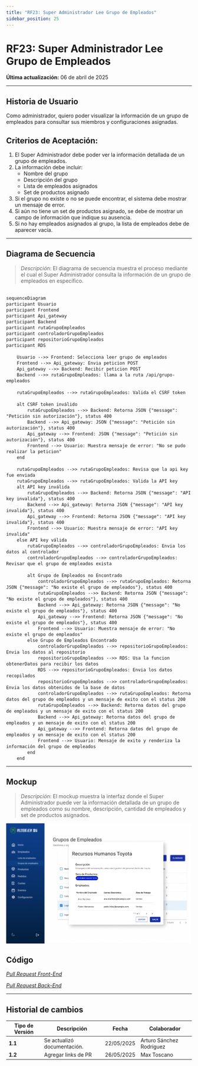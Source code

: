 ```yaml
---
title: "RF23: Super Administrador Lee Grupo de Empleados"
sidebar_position: 25
---
```


# RF23: Super Administrador Lee Grupo de Empleados

**Última actualización:** 06 de abril de 2025

---

## Historia de Usuario

Como administrador, quiero poder visualizar la información de un grupo de empleados para consultar sus miembros y configuraciones asignadas.

## **Criterios de Aceptación:**

1. El Super Administrador debe poder ver la información detallada de un grupo de empleados.
2. La información debe incluir:
   - Nombre del grupo
   - Descripción del grupo
   - Lista de empleados asignados
   - Set de productos asignado
3. Si el grupo no existe o no se puede encontrar, el sistema debe mostrar un mensaje de error.
4. Si aún no tiene un set de productos asignado, se debe de mostrar un campo de información que indique su ausencia.
5. Si no hay empleados asignados al grupo, la lista de empleados debe de aparecer vacía.

---

## **Diagrama de Secuencia**

> _Descripción_: El diagrama de secuencia muestra el proceso mediante el cual el Super Administrador consulta la información de un grupo de empleados en específico.

```mermaid

sequenceDiagram
participant Usuario
participant Frontend
participant Api_gateway
participant Backend
participant rutaGrupoEmpleados
participant controladorGrupoEmpleados
participant repositorioGrupoEmpleados
participant RDS

    Usuario -->> Frontend: Selecciona leer grupo de empleados
    Frontend -->> Api_gateway: Envia peticion POST
    Api_gateway -->> Backend: Recibir peticion POST
    Backend -->> rutaGrupoEmpleados: llama a la ruta /api/grupo-empleados

    rutaGrupoEmpleados -->> rutaGrupoEmpleados: Valida el CSRF token

    alt CSRF token inválido
        rutaGrupoEmpleados -->> Backend: Retorna JSON {"message": "Petición sin autorización"}, status 400
        Backend -->> Api_gateway: JSON {"message": "Petición sin autorización"}, status 400
        Api_gateway -->> Frontend: JSON {"message": "Petición sin autorización"}, status 400
        Frontend -->> Usuario: Muestra mensaje de error: "No se pudo realizar la peticion"
    end

    rutaGrupoEmpleados -->> rutaGrupoEmpleados: Revisa que la api key fue enviada
    rutaGrupoEmpleados -->> rutaGrupoEmpleados: Valida la API key
    alt API key inválida
        rutaGrupoEmpleados -->> Backend: Retorna JSON {"message": "API key invalida"}, status 400
        Backend -->> Api_gateway: Retorna JSON {"message": "API key invalida"}, status 400
        Api_gateway -->> Frontend: Retorna JSON {"message": "API key invalida"}, status 400
        Frontend -->> Usuario: Muestra mensaje de error: "API key invalida"
    else API key válida
        rutaGrupoEmpleados -->> controladorGrupoEmpleados: Envia los datos al controlador
        controladorGrupoEmpleados -->> controladorGrupoEmpleados: Revisar que el grupo de empleados exista

        alt Grupo de Empleados no Encontrado
            controladorGrupoEmpleados -->> rutaGrupoEmpleados: Retorna JSON {"message": "No existe el grupo de empleados"}, status 400
            rutaGrupoEmpleados -->> Backend: Retorna JSON {"message": "No existe el grupo de empleados"}, status 400
            Backend -->> Api_gateway: Retorna JSON {"message": "No existe el grupo de empleados"}, status 400
            Api_gateway -->> Frontend: Retorna JSON {"message": "No existe el grupo de empleados"}, status 400
            Frontend -->> Usuario: Muestra mensaje de error: "No existe el grupo de empleados"
        else Grupo de Empleados Encontrado
            controladorGrupoEmpleados -->> repositorioGrupoEmpleados: Envia los datos al repositorio
            repositorioGrupoEmpleados -->> RDS: Usa la funcion obtenerDatos para recibir los datos
            RDS -->> repositorioGrupoEmpleados: Envia los datos recopilados
            repositorioGrupoEmpleados -->> controladorGrupoEmpleados: Envia los datos obtenidos de la base de datos
            controladorGrupoEmpleados -->> rutaGrupoEmpleados: Retorna datos del grupo de empleados y un mensaje de exito con el status 200
            rutaGrupoEmpleados -->> Backend: Retorna datos del grupo de empleados y un mensaje de exito con el status 200
            Backend -->> Api_gateway: Retorna datos del grupo de empleados y un mensaje de exito con el status 200
            Api_gateway -->> Frontend: Retorna datos del grupo de empleados y un mensaje de exito con el status 200
            Frontend -->> Usuario: Mensaje de exito y renderiza la información del grupo de empleados
        end
    end

```

---

## **Mockup**

> _Descripción_: El mockup muestra la interfaz donde el Super Administrador puede ver la información detallada de un grupo de empleados como su nombre, descripción, cantidad de empleados y set de productos asignados.

![alt text](imagenes/RF23.png)

## **Código**

_<u>[Pull Request Front-End](https://github.com/CodeAnd-Co/Frontend-Text-Lines/pull/73)</u>_

_<u>[Pull Request Back-End](https://github.com/CodeAnd-Co/Backend-textiles/pull/61)</u>_

---

## Historial de cambios

| **Tipo de Versión** | **Descripción**             | **Fecha**  | **Colaborador**          |
| ------------------- | --------------------------- | ---------- | ------------------------ |
| **1.1**             | Se actualizó documentación. | 22/05/2025 | Arturo Sánchez Rodríguez |
| **1.2**             | Agregar links de PR         | 26/05/2025 | Max Toscano              |
